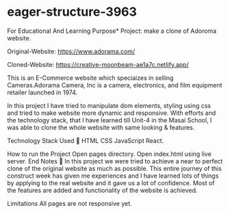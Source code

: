 # eager-structure-3963
For Educational And Learning Purpose*
Project: make a clone of Adoroma website.

Original-Website: https://www.adorama.com/

Cloned-Website: https://creative-moonbeam-ae1a7c.netlify.app/

This is an E-Commerce website which speciaizes in selling Cameras.Adorama Camera, Inc is a camera, electronics, and film equipment retailer launched in 1974.

In this project I have tried to manipulate dom elements, styling using css and tried to make website more dynamic and responsive. With efforts and the technology stack, that I have learned till Unit-4 in the Masai School, I was able to clone the whole website with same looking & features.

Technology Stack Used 🌟
HTML
CSS
JavaScript
React.

How to run the Project
Open pages directory.
Open index.html using live server.
End Notes 📑
In this project we were tried to achieve a near to perfect clone of the original website as much as possible. This entire journey of this construct week has given me experiences and I have learned lots of things by applying to the real website and it gave us a lot of confidence. Most of the features are added and functionality of the website is achieved.

Limitations
All pages are not responsive yet.
